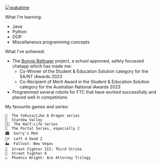 [![wakatime](https://wakatime.com/badge/user/018bf0d3-757d-4eda-b20a-85f8e445b8ef.svg)](https://wakatime.com/@018bf0d3-757d-4eda-b20a-85f8e445b8ef)

What I'm learning:
 - Java 
 - Python
 - OOP
 - Miscellaneous programming concepts

What I've achieved:
 - The [Bunyip Bellower](https://github.com/Murray-Bridge-Bunyips/BunyipBellower) project, a school approved, safety focussed chatapp which has made me:
   - Co-Winner of the Student & Education Solution category for the SA/NT iAwards 2023
   - Co-Recipient of Merit Award in the Student & Education Solution category for the Australian National iAwards 2023
 - Programmed several robots for FTC that have worked successfully and placed well in competitions

My favourite games and series:
 ```
👊  The Yakuza/Like A Dragon series
🐔  Stardew Valley
👨‍🔬  The Half-Life Series
🤖  The Portal Series, especially 2
🏙  Garry's Mod
🧟‍♂️  Left 4 Dead 2
🏜  Fallout: New Vegas
🤼  Street Fighter III: Third Strike
🤼  Street Fighter 6
⚖️  Phoenix Wright: Ace Attorney Trilogy
```
